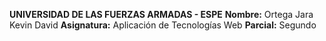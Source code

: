 
**UNIVERSIDAD DE LAS FUERZAS ARMADAS - ESPE**
**Nombre:** Ortega Jara Kevin David
**Asignatura:** Aplicación de Tecnologías Web
**Parcial:** Segundo
